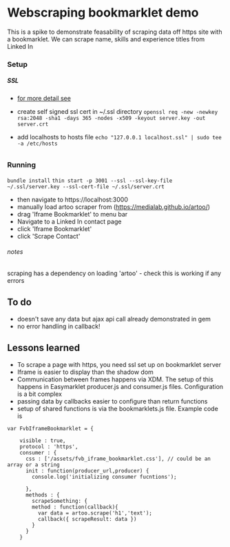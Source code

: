 # Webscraping bookmarklet demo

This is a spike to demonstrate feasability of scraping data off https site with a bookmarklet.
We can scrape name, skills and experience titles from Linked In

### Setup

##### SSL

* [for more detail see](http://makandracards.com/makandra/15903-using-thin-for-development-with-ssl)

* create self signed ssl cert in ~/.ssl directory
```openssl req -new -newkey rsa:2048 -sha1 -days 365 -nodes -x509 -keyout server.key -out server.crt```
* add localhosts to hosts file
```echo "127.0.0.1 localhost.ssl" | sudo tee -a /etc/hosts```

######

### Running
```bundle install```
```thin start -p 3001 --ssl --ssl-key-file ~/.ssl/server.key --ssl-cert-file ~/.ssl/server.crt```
* then navigate to https://localhost:3000
* manually load artoo scraper from (https://medialab.github.io/artoo/)
* drag 'Iframe Bookmarklet' to menu bar
* Navigate to a Linked In contact page
* click 'Iframe Bookmarklet'
* click 'Scrape Contact'

###### notes
scraping has a dependency on loading 'artoo' - check this is working if any 
errors

## To do
* doesn't save any data but ajax api call already demonstrated in gem
* no error handling in callback!

## Lessons learned
* To scrape a page with https, you need ssl set up on bookmarklet server
* Iframe is easier to display than the shadow dom
* Communication between frames happens via XDM. The setup of this happens in Easymarklet producer.js and consumer.js files. Configuration is a bit complex
* passing data by callbacks easier to configure than return functions
* setup of shared functions is via the bookmarklets.js file. Example code is
```
var FvbIframeBookmarklet = {

    visible : true,
    protocol : 'https',
    consumer : {
      css : ['/assets/fvb_iframe_bookmarklet.css'], // could be an array or a string
      init : function(producer_url,producer) {
        console.log('initializing consumer fucntions');
    
      },
      methods : { 
        scrapeSomething: {
        method : function(callback){
          var data = artoo.scrape('h1','text');
          callback({ scrapeResult: data })
        }
      }
    }
```




